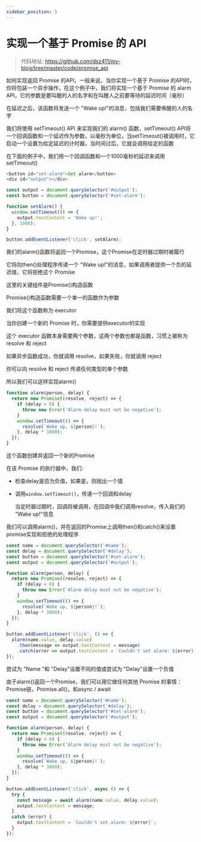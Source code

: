 ```yaml
---
sidebar_position: 5
---
```


# 实现一个基于 Promise 的 API

> 代码地址: https://github.com/dsz411/my-blog/tree/master/code/promise_api

如何实现返回 Promise 的API，一般来说，当你实现一个基于 Promise 的API时，你将包装一个异步操作，在这个例子中，我们将实现一个基于 Promise 的 alarm API，它的参数是要叫醒的人的名字和在叫醒人之前要等待的延迟时间（毫秒）

在延迟之后，该函数将发送一个 "Wake up!"的消息，包括我们需要唤醒的人的名字

我们将使用 setTimeout() API 来实现我们的 alarm() 函数，setTimeout() API将一个回调函数和一个延迟作为参数，以毫秒为单位，当setTimeout()被调用时，它启动一个设置为给定延迟的计时器，当时间过后，它就会调用给定的函数

在下面的例子中，我们用一个回调函数和一个1000毫秒的延迟来调用setTimeout()

```javascript
<button id="set-alarm">Set alarm</button>
<div id="output"></div>
```

```javascript
const output = document.querySelector('#output');
const button = document.querySelector('#set-alarm');

function setAlarm() {
  window.setTimeout(() => {
    output.textContent = 'Wake up!';
  }, 1000);
}

button.addEventListener('click', setAlarm);
```

我们的alarm()函数将返回一个Promise，这个Promise在定时器过期时被履行

它将向then()处理程序传递一个 "Wake up!"的消息，如果调用者提供一个负的延迟值，它将拒绝这个 Promise

这里的关键组件是Promise()构造函数

Promise()构造函数需要一个单一的函数作为参数

我们将这个函数称为 executor

当你创建一个新的 Promise 时，你需要提供executor的实现

这个 executor 函数本身需要两个参数，这两个参数也都是函数，习惯上被称为 resolve 和 reject

如果异步函数成功，你就调用 resolve，如果失败，你就调用 reject

你可以向 resolve 和 reject 传递任何类型的单个参数

所以我们可以这样实现alarm()

```javascript
function alarm(person, delay) {
  return new Promise((resolve, reject) => {
    if (delay < 0) {
      throw new Error('Alarm delay must not be negative');
    }
    window.setTimeout(() => {
      resolve(`Wake up, ${person}!`);
    }, delay * 1000);
  });
}
```

这个函数创建并返回一个新的Promise

在该 Promise 的执行器中，我们:

- 检查delay是否为负值，如果是，则抛出一个错

- 调用`window.setTimeout()`，传递一个回调和delay

  当定时器过期时，回调将被调用，在回调中我们调用resolve，传入我们的 "Wake up!"信息

我们可以调用alarm()，并在返回的Promise上调用then()和catch()来设置promise实现和拒绝的处理程序

```javascript
const name = document.querySelector('#name');
const delay = document.querySelector('#delay');
const button = document.querySelector('#set-alarm');
const output = document.querySelector('#output');

function alarm(person, delay) {
  return new Promise((resolve, reject) => {
    if (delay < 0) {
      throw new Error('Alarm delay must not be negative');
    }
    window.setTimeout(() => {
      resolve(`Wake up, ${person}!`);
    }, delay * 1000);
  });
}

button.addEventListener('click', () => {
  alarm(name.value, delay.value)
    .then(message => output.textContent = message)
    .catch(error => output.textContent = `Couldn't set alarm: ${error}`);
});
```

尝试为 "Name "和 "Delay"设置不同的值或尝试为 "Delay"设置一个负值

由于alarm()返回一个Promise，我们可以用它做任何其他 Promise 的事情：Promise链，Promise.all()，和async / await

```javascript
const name = document.querySelector('#name');
const delay = document.querySelector('#delay');
const button = document.querySelector('#set-alarm');
const output = document.querySelector('#output');

function alarm(person, delay) {
  return new Promise((resolve, reject) => {
    if (delay < 0) {
      throw new Error('Alarm delay must not be negative');
    }
    window.setTimeout(() => {
      resolve(`Wake up, ${person}!`);
    }, delay * 1000);
  });
}

button.addEventListener('click', async () => {
  try {
    const message = await alarm(name.value, delay.value);
    output.textContent = message;
  }
  catch (error) {
    output.textContent = `Couldn't set alarm: ${error}`;
  }
});
```

